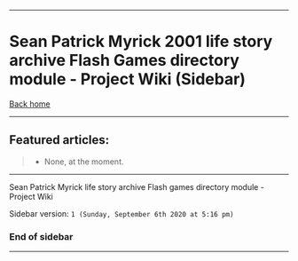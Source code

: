 
***

# Sean Patrick Myrick 2001 life story archive Flash Games directory module - Project Wiki (Sidebar)

[Back home](https://github.com/seanpm2001/SeansLifeArchive_Extras_FlashGames/wiki/)

***

## Featured articles:

> * None, at the moment.

***

Sean Patrick Myrick life story archive Flash games directory module - Project Wiki

Sidebar version: `1 (Sunday, September 6th 2020 at 5:16 pm)`

### End of sidebar

***
